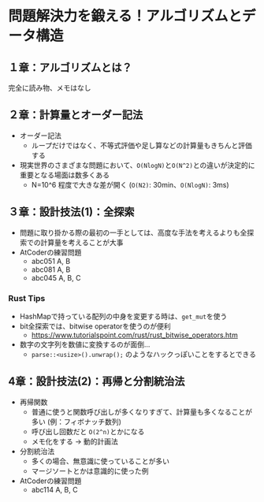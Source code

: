 # 問題解決力を鍛える！アルゴリズムとデータ構造

## １章：アルゴリズムとは？

完全に読み物、メモはなし

## ２章：計算量とオーダー記法

- オーダー記法
  - ループだけではなく、不等式評価や足し算などの計算量もきちんと評価する
- 現実世界のさまざまな問題において、`O(NlogN)`と`O(N^2)`との違いが決定的に重要となる場面は数多くある
  - N=10^6 程度で大きな差が開く (`O(N2)`: 30min、`O(NlogN)`: 3ms)

## ３章：設計技法(1)：全探索

- 問題に取り掛かる際の最初の一手としては、高度な手法を考えるよりも全探索での計算量を考えることが大事
- AtCoderの練習問題
  - abc051 A, B
  - abc081 A, B
  - abc045 A, B, C

### Rust Tips
- HashMapで持っている配列の中身を変更する時は、`get_mut`を使う
- bit全探索では、bitwise operatorを使うのが便利
  - https://www.tutorialspoint.com/rust/rust_bitwise_operators.htm
- 数字の文字列を数値に変換するのが面倒...
  - `parse::<usize>().unwrap();` のようなハックっぽいことをするとできる

## 4章：設計技法(2)：再帰と分割統治法

- 再帰関数
  - 普通に使うと関数呼び出しが多くなりすぎて、計算量も多くなることが多い (例：フィボナッチ数列)
  - 呼び出し回数だと `O(2^n)`とかになる
  - メモ化をする → 動的計画法
- 分割統治法
  - 多くの場合、無意識に使っていることが多い
  - マージソートとかは意識的に使った例
- AtCoderの練習問題
  - abc114 A, B, C

